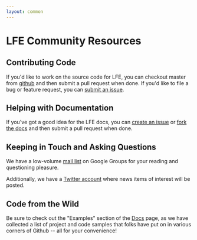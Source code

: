 ```yaml
---
layout: common
---
```


# LFE Community Resources

## Contributing Code

If you'd like to work on the source code for LFE, you can checkout master from
<a href="https://github.com/rvirding/lfe">github</a> and then submit a pull
request when done. If you'd like to file a bug or feature request, you can
<a href="https://github.com/rvirding/lfe/issues">submit an issue</a>.

## Helping with Documentation

If you've got a good idea for the LFE docs, you can <a
href="https://github.com/lfe/lfe.github.com/issues">create an issue</a> or
<a href="https://github.com/lfe/lfe.github.com">fork the docs</a> and then
submit a pull request when done.

## Keeping in Touch and Asking Questions

We have a low-volume
<a href="http://groups.google.com/group/lisp-flavoured-erlang">mail list</a> on
Google Groups for your reading and questioning pleasure.

Additionally, we have a <a href="https://twitter.com/ErlangLisp">Twitter
account</a> where news items of interest will be posted.

## Code from the Wild

Be sure to check out the "Examples" section of the
<a href="/docs.html">Docs</a> page, as we have collected a list of project and
code samples that folks have put on in various corners of Github -- all for
your convenience!
